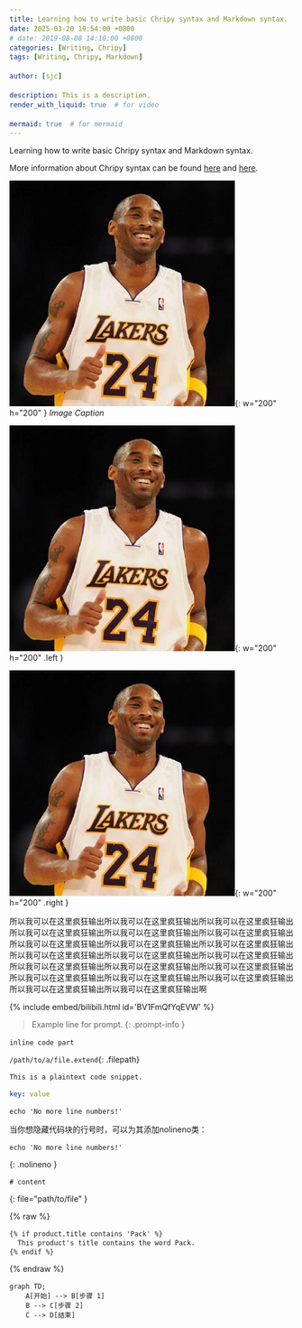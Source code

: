 ```yaml
---
title: Learning how to write basic Chripy syntax and Markdown syntax.
date: 2025-03-20 19:54:00 +0800
# date: 2019-08-08 14:10:00 +0800
categories: [Writing, Chripy]
tags: [Writing, Chripy, Markdown]

author: [sjc]

description: This is a description.
render_with_liquid: true  # for video

mermaid: true  # for mermaid
---
```


Learning how to write basic Chripy syntax and Markdown syntax.

More information about Chripy syntax can be found [here](https://chirpy.cotes.page/posts/write-a-new-post/) and [here](https://chirpy.cotes.page/posts/text-and-typography/).

![img-description](/assets/img/avatar.jpg){: w="200" h="200" }
_Image Caption_

![img-description](/assets/img/avatar.jpg){: w="200" h="200" .left }
<!-- _Image Caption_ -->
![img-description](/assets/img/avatar.jpg){: w="200" h="200" .right }
<!-- _Image Caption_ -->

所以我可以在这里疯狂输出所以我可以在这里疯狂输出所以我可以在这里疯狂输出所以我可以在这里疯狂输出所以我可以在这里疯狂输出所以我可以在这里疯狂输出所以我可以在这里疯狂输出所以我可以在这里疯狂输出所以我可以在这里疯狂输出所以我可以在这里疯狂输出所以我可以在这里疯狂输出所以我可以在这里疯狂输出所以我可以在这里疯狂输出所以我可以在这里疯狂输出所以我可以在这里疯狂输出所以我可以在这里疯狂输出所以我可以在这里疯狂输出所以我可以在这里疯狂输出所以我可以在这里疯狂输出所以我可以在这里疯狂输出啊



{% include embed/bilibili.html id='BV1FmQfYqEVW' %}  


> Example line for prompt.
{: .prompt-info }  

`inline code part`

`/path/to/a/file.extend`{: .filepath}

```
This is a plaintext code snippet.
```

```yaml
key: value
```

```shell
echo 'No more line numbers!'
```
当你想隐藏代码块的行号时，可以为其添加nolineno类：
```shell
echo 'No more line numbers!'
```
{: .nolineno }

```shell
# content
```
{: file="path/to/file" }

{% raw %}
```liquid
{% if product.title contains 'Pack' %}
  This product's title contains the word Pack.
{% endif %}
```
{% endraw %}

```mermaid
graph TD;
    A[开始] --> B[步骤 1]
    B --> C[步骤 2]
    C --> D[结束]
```